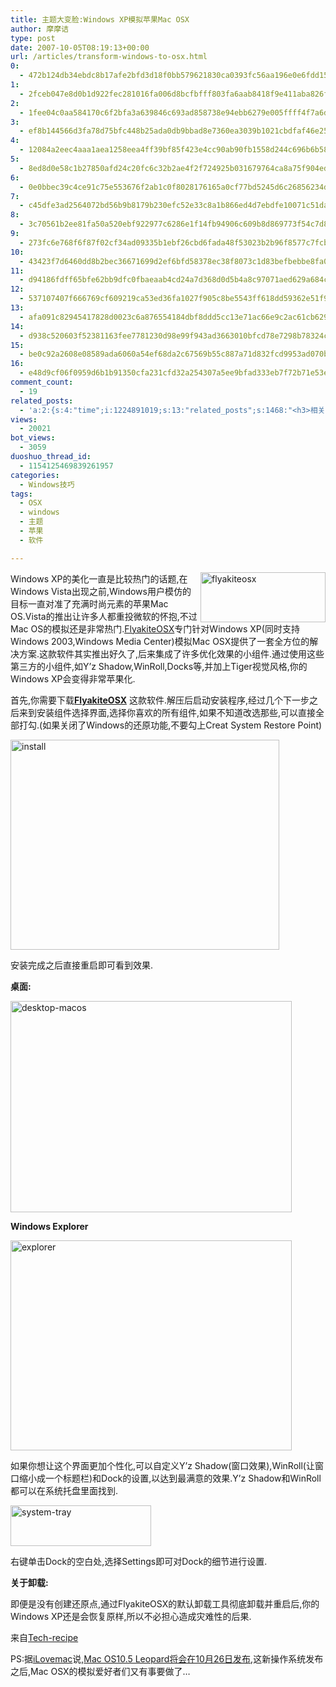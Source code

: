 ```yaml
---
title: 主题大变脸:Windows XP模拟苹果Mac OSX
author: 摩摩诘
type: post
date: 2007-10-05T08:19:13+00:00
url: /articles/transform-windows-to-osx.html
0:
  - 472b124db34ebdc8b17afe2bfd3d18f0bb579621830ca0393fc56aa196e0e6fdd15dc78c07ea611b01f4f60d52f539dd
1:
  - 2fceb047e8d0b1d922fec281016fa006d8bcfbfff803fa6aab8418f9e411aba826f76efe0303be84ff67c7ace3ed3a4d
2:
  - 1fee04c0aa584170c6f2bfa3a639846c693ad858738e94ebb6279e005ffff4f7a6d39aea8eea3a6d2cfeaf77946e1e1c
3:
  - ef8b144566d3fa78d75bfc448b25ada0db9bbad8e7360ea3039b1021cbdfaf46e258bb811cb1fae77542ce3627125438
4:
  - 12084a2eec4aaa1aea1258eea4ff39bf85f423e4cc90ab90fb1558d244c696b6b581b37558965cac78baadd61b7c1410
5:
  - 8ed8d0e58c1b27850afd24c20fc6c32b2ae4f2f724925b031679764ca8a75f904edec4453a70c13c2883cdd15279fe21
6:
  - 0e0bbec39c4ce91c75e553676f2ab1c0f8028176165a0cf77bd5245d6c26856234da5e14690dc4acd8f34ed522d143df
7:
  - c45dfe3ad2564072bd56b9b8179b230efc52e33c8a1b866ed4d7ebdfe10071c51da0332cfe33a0a5baddc17a9437c6eb
8:
  - 3c70561b2ee81fa50a520ebf922977c6286e1f14fb94906c609b8d869773f54c7d890316501785d9537b5b4551ed4b7f
9:
  - 273fc6e768f6f87f02cf34ad09335b1ebf26cbd6fada48f53023b2b96f8577c7fcb66bd59c984b25773ea7b1f34eb3ae
10:
  - 43423f7d6460dd8b2bec36671699d2ef6bfd58378ec38f8073c1d83befbebbe8fa0bfa9b6c932c6a68a4924e0cd86684
11:
  - d94186fdff65bfe62bb9dfc0fbaeaab4cd24a7d368d0d5b4a8c97071aed629a684cd74c5e7181c21a0a10b40861ea04b
12:
  - 537107407f666769cf609219ca53ed36fa1027f905c8be5543ff618dd59362e51f91833a9c47d7f8075331ff6319d84a
13:
  - afa091c82945417828d0023c6a876554184dbf8ddd5cc13e71ac66e9c2ac61cb62948719871fa3d30484267b8c57037d
14:
  - d938c520603f52381163fee7781230d98e99f943ad3663010bfcd78e7298b78324c4993a4543419812569fcb28d8ad26
15:
  - be0c92a2608e08589ada6060a54ef68da2c67569b55c887a71d832fcd9953ad070ba5e74e082fefbdbf3df0a94da02a2
16:
  - e48d9cf06f0959d6b1b91350cfa231cfd32a254307a5ee9bfad333eb7f72b71e53e1e985ad128dacb3f73ec1822538b5
comment_count:
  - 19
related_posts:
  - 'a:2:{s:4:"time";i:1224891019;s:13:"related_posts";s:1468:"<h3>相关日志</h3><ul class="related_post"><li><a href="http://www.digglife.cn/articles/vista-theme-visual-style-download.html" title="7个漂亮的Vista主题(视觉样式)下载">7个漂亮的Vista主题(视觉样式)下载</a></li><li><a href="http://www.digglife.cn/articles/custom-windows-interface-tools.html" title="9个工具打造焕然一新的Windows界面">9个工具打造焕然一新的Windows界面</a></li><li><a href="http://www.digglife.cn/articles/clean-up-desktop-improve-productivity-2.html" title="彻底清空桌面,让启动程序更加高效Part.2">彻底清空桌面,让启动程序更加高效Part.2</a></li><li><a href="http://www.digglife.cn/articles/clean-up-desktop-improve-productivity-1.html" title="彻底清空桌面,让启动程序更加高效Part.1">彻底清空桌面,让启动程序更加高效Part.1</a></li><li><a href="http://www.digglife.cn/articles/free-clipboard-manager-clipx.html" title="小巧的Windows剪切板管理器:ClipX">小巧的Windows剪切板管理器:ClipX</a></li><li><a href="http://www.digglife.cn/articles/registry-searcher-editor-regscanner.html" title="免费好用的Windows注册表搜索编辑工具RegScanner">免费好用的Windows注册表搜索编辑工具RegScanner</a></li><li><a href="http://www.digglife.cn/articles/windows-linux-file-system.html" title="4款免费软件让你在Windows下访问Linux文件系统">4款免费软件让你在Windows下访问Linux文件系统</a></li></ul>";}'
views:
  - 20021
bot_views:
  - 3059
duoshuo_thread_id:
  - 1154125469839261957
categories:
  - Windows技巧
tags:
  - OSX
  - windows
  - 主题
  - 苹果
  - 软件

---
```

[<img height="80" alt="flyakiteosx" src="https://www.digglife.net/wp-content/uploads/3/379/2007/10/flyakiteosx-thumb.png" width="200" align="right" />][1] Windows XP的美化一直是比较热门的话题,在Windows Vista出现之前,Windows用户模仿的目标一直对准了充满时尚元素的苹果Mac OS.Vista的推出让许多人都重投微软的怀抱,不过Mac OS的模拟还是非常热门.<a title="FlyakiteOSX" href="http://www.flyakiteosx.com/download/" target="_blank">FlyakiteOSX</a>专门针对Windows XP(同时支持Windows 2003,Windows Media Center)模拟Mac OSX提供了一套全方位的解决方案.这款软件其实推出好久了,后来集成了许多优化效果的小组件.通过使用这些第三方的小组件,如Y&#8217;z Shadow,WinRoll,Docks等,并加上Tiger视觉风格,你的Windows XP会变得非常苹果化.

<!--more-->

首先,你需要下载[**FlyakiteOSX**][2] 这款软件.解压后启动安装程序,经过几个下一步之后来到安装组件选择界面,选择你喜欢的所有组件,如果不知道改选那些,可以直接全部打勾.(如果关闭了Windows的还原功能,不要勾上Creat System Restore Point)

[<img height="336" alt="install" src="https://www.digglife.net/wp-content/uploads/3/379/2007/10/install-thumb.png" width="430" />][3] 

安装完成之后直接重启即可看到效果.

**桌面:**

[<img height="338" alt="desktop-macos" src="https://www.digglife.net/wp-content/uploads/3/379/2007/10/desktop-macos-thumb.png" width="450" />][4] 

**Windows Explorer**

[<img height="336" alt="explorer" src="https://www.digglife.net/wp-content/uploads/3/379/2007/10/explorer-thumb.png" width="450" />][5] 

如果你想让这个界面更加个性化,可以自定义Y&#8217;z Shadow(窗口效果),WinRoll(让窗口缩小成一个标题栏)和Dock的设置,以达到最满意的效果.Y&#8217;z Shadow和WinRoll都可以在系统托盘里面找到.

[<img height="65" alt="system-tray" src="https://www.digglife.net/wp-content/uploads/3/379/2007/10/system-tray-thumb.png" width="225" />][6] 

右键单击Dock的空白处,选择Settings即可对Dock的细节进行设置.

**关于卸载:**

即便是没有创建还原点,通过FlyakiteOSX的默认卸载工具彻底卸载并重启后,你的Windows XP还是会恢复原样,所以不必担心造成灾难性的后果.

来自<a href="http://blogs.tech-recipes.com/shamanstears/2007/10/02/transform-your-windows-xp-to-look-like-mac-os-x" target="_blank">Tech-recipe</a>

PS:据<a title="iLovemac" href="http://ilovemac.cn/" target="_blank">iLovemac</a>说,<a title="Mac OS10.5 Leopard将会在10月26日发布" href="http://ilovemac.cn/articles/apple-rumored-to-release-leopard-on-oct-26th.html" target="_blank">Mac OS10.5 Leopard将会在10月26日发布</a>,这新操作系统发布之后,Mac OSX的模拟爱好者们又有事要做了&#8230;

 [1]: https://www.digglife.net/wp-content/uploads/3/379/2007/10/flyakiteosx.png
 [2]: http://www.flyakiteosx.com/download/
 [3]: https://www.digglife.net/wp-content/uploads/3/379/2007/10/install.png
 [4]: https://www.digglife.net/wp-content/uploads/3/379/2007/10/desktop-macos.png
 [5]: https://www.digglife.net/wp-content/uploads/3/379/2007/10/explorer.png
 [6]: https://www.digglife.net/wp-content/uploads/3/379/2007/10/system-tray.png
